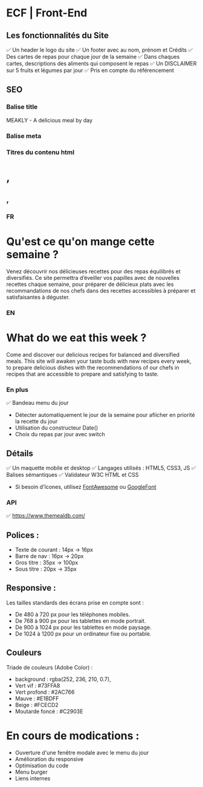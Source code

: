 # ECF | Front-End

## Les fonctionnalités du Site
✅ Un header le logo du site 
✅ Un footer avec au nom, prénom et Crédits 
✅ Des cartes de repas pour chaque jour de la semaine 
✅ Dans chaques cartes, descriptions des aliments qui composent le repas 
✅ Un DISCLAIMER sur 5 fruits et légumes par jour
✅ Pris en compte du référencement
## SEO
### Balise title
  MEAKLY - A delicious meal by day
  
### Balise meta
  <meta name="keywords" content="meal, menu">
  <meta name="description" content="Free suggest meal for every day of a week">
  <meta name="author" content="Le K">

### Titres du contenu html
  <h1>, <h2>, <h3>

### FR
  <h1>Qu'est ce qu'on mange cette semaine ?</h1>
  <p>Venez découvrir nos délicieuses recettes pour des repas équilibrés et diversifiés. Ce site permettra d’éveiller vos papilles avec de nouvelles recettes chaque semaine, pour préparer de délicieux plats avec les recommandations de nos chefs dans des recettes accessibles à préparer et satisfaisantes à déguster. </p>

 ### EN
 <h1>What do we eat this week ?</h1>
 <p>Come and discover our delicious recipes for balanced and diversified meals. This site will awaken your taste buds with new recipes every week, to prepare delicious dishes with the recommendations of our chefs in recipes that are accessible to prepare and satisfying to taste.</p>
 
### En plus
✅ Bandeau menu du jour
- Détecter automatiquement le jour de la semaine pour afiicher en priorité la recette du jour
- Utilisation du constructeur Date()
- Choix du repas par jour avec switch

## Détails
✅ Un maquette mobile et desktop
✅ Langages utilisés : HTML5, CSS3, JS
✅ Balises sémantiques
✅ Validateur W3C HTML et CSS
- Si besoin d'îcones, utilisez [FontAwesome](https://fontawesome.com/icons) ou [GoogleFont](https://fonts.google.com/icons)
### API
✅ https://www.themealdb.com/

## Polices :
- Texte de courant : 14px -> 16px
- Barre de nav : 16px -> 20px
- Gros titre : 35px -> 100px
- Sous titre : 20px -> 35px

## Responsive : 
Les tailles standards des écrans prise en compte sont :
- De 480 à 720 px pour les téléphones mobiles.
- De 768 à 900 px pour les tablettes en mode portrait.
- De 900 à 1024 px pour les tablettes en mode paysage.
- De 1024 à 1200 px pour un ordinateur fixe ou portable.

## Couleurs
Triade de couleurs (Adobe Color) :  
- background : rgba(252, 236, 210, 0.7),
- Vert vif : #73FFA8
- Vert profond : #2AC766
- Mauve : #E1BDFF
- Beige : #FCECD2
- Moutarde foncé : #C2903E

# En cours de modications : 
- Ouverture d'une fenêtre modale avec le menu du jour
- Amélioration du responsive
- Optimisation du code
- Menu burger
- Liens internes


